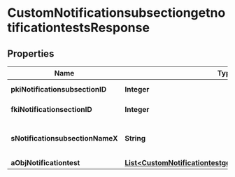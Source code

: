 

# CustomNotificationsubsectiongetnotificationtestsResponse

## Properties

Name | Type | Description | Notes
------------ | ------------- | ------------- | -------------
**pkiNotificationsubsectionID** | **Integer** | The unique ID of the Notificationsubsection | 
**fkiNotificationsectionID** | **Integer** | The unique ID of the Notificationsection | 
**sNotificationsubsectionNameX** | **String** | The name of the Notificationsubsection in the language of the requester | 
**aObjNotificationtest** | [**List&lt;CustomNotificationtestgetnotificationtestsResponse&gt;**](CustomNotificationtestgetnotificationtestsResponse.md) |  | 




